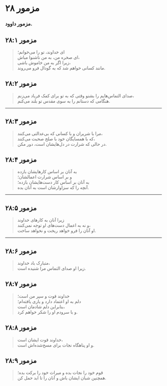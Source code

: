 # مزمور ۲۸

### مزمور داوود.

## مزمور ۲۸:۱

> ای خداوند، تو را می‌خوانم؛  
> ای صخره من، به من ناشنوا مباش،  
> زیرا اگر به من خاموش باشی،  
> مانند کسانی خواهم شد که به گودال فرو می‌روند.

## مزمور ۲۸:۲

> صدای التماس‌هایم را بشنو وقتی که به تو برای کمک فریاد می‌زنم،  
> هنگامی که دستانم را به سوی مقدس تو بلند می‌کنم.

---

## مزمور ۲۸:۳

> مرا با شریران و با کسانی که بی‌عدالتی می‌کنند،  
> که با همسایگان خود با صلح صحبت می‌کنند،  
> در حالی که شرارت در دل‌هایشان است، دور مکن.

## مزمور ۲۸:۴

> به آنان بر اساس کارهایشان بازده  
> و بر اساس شرارت اعمالشان؛  
> به آنان بر اساس کار دست‌هایشان بازده؛  
> آنچه را که سزاوارشان است به آنان بده.

---

## مزمور ۲۸:۵

> زیرا آنان به کارهای خداوند  
> و نه به اعمال دست‌های او توجه نمی‌کنند،  
> او آنان را فرو خواهد ریخت و نخواهد ساخت.

---

## مزمور ۲۸:۶

> متبارک باد خداوند،  
> زیرا او صدای التماس مرا شنیده است.

## مزمور ۲۸:۷

> خداوند قوت و سپر من است؛  
> دلم به او اعتماد دارد و یاری یافته‌ام؛  
> بنابراین دلم شادمان است،  
> و با سرودم او را شکر خواهم کرد.

## مزمور ۲۸:۸

> خداوند قوت ایشان است،  
> و او پناهگاه نجات برای مسح‌شده‌اش است.

## مزمور ۲۸:۹

> قوم خود را نجات بده و میراث خود را برکت بده؛  
> همچنین شبان ایشان باش و آنان را تا ابد حمل کن.
